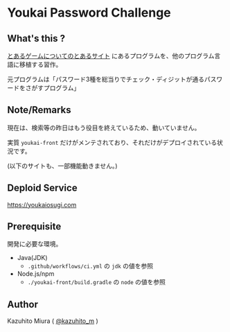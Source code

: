 Youkai Password Challenge
==========================

## What's this ?

[とあるゲームについてのとあるサイト](https://i486.mods.jp/ichild/yokaipw) にあるプログラムを、他のプログラム言語に移植する習作。

元プログラムは「パスワード3種を総当りでチェック・ディジットが通るパスワードをさがすプログラム」

## Note/Remarks

現在は、検索等の昨日はもう役目を終えているため、動いていません。

実質 `youkai-front` だけがメンテされており、それだけがデプロイされている状況です。

(以下のサイトも、一部機能動きません。)

## Deploid Service

<https://youkaiosugi.com>

## Prerequisite

開発に必要な環境。

- Java(JDK)
  - `.github/workflows/ci.yml` の `jdk` の値を参照
- Node.js/npm
  - `./youkai-front/build.gradle` の `node` の値を参照

## Author

Kazuhito Miura ( [@kazuhito_m](https://twitter.com/kazuhito_m "kazuhito_m on Twitter") )
